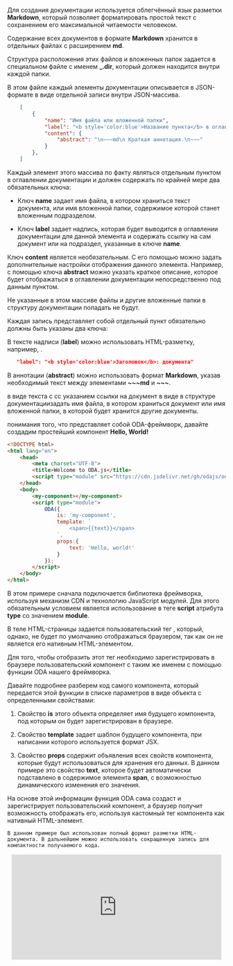 Для создания документации используется облегчённый язык разметки **Markdown**, который позволяет форматировать простой текст с сохранением его максимальной читаемости человеком.

Содержание всех документов в формате **Markdown** хранится в отдельных файлах с расширением **md**.

Структура расположения этих файлов и вложенных папок задается в специальном файле с именем **_.dir**, который должен находится внутри каждой папки.

В этом файле каждый элементы документации описывается в JSON-формате в виде отдельной записи внутри JSON-массива.

```json
    [
        {
            "name": "Имя файла или вложенной папки",
            "label": "<b style='color:blue'>Название пункта</b> в оглавлении",
            "content": {
                "abstract": "\n~~~md\n Краткая аннотация.\n~~~"
            }
        },
    ]
```

Каждый элемент этого массива по факту являться отдельным пунктом в оглавлении документации и должен содержать по крайней мере два обязательных ключа:

* Ключ **name** задает имя файла, в котором храниться текст документа, или имя вложенной папки, содержимое которой станет вложенным подразделом.

* Ключ **label** задает надпись, которая будет выводится в оглавлении документации для данной элемента и содержать ссылку на сам документ или на подраздел, указанные в ключе **name**.

Ключ **content** является необязательным. С его помощью можно задать дополнительные настройки отображения данного элемента. Например, с помощью ключа **abstract** можно указать краткое описание, которое будет отображаться в оглавлении документации непосредственно под данным пунктом.



Не указанные в этом массиве файлы и другие вложенные папки в структуру документации попадать не будут.



Каждая запись представляет собой отдельный пункт обязательно должны быть указаны два ключа:

В тексте надписи (**label**) можно использовать HTML-разметку, например, .

```json
   "label": "<b style='color:blue'>Заголовок</b>: документа"
```

В аннотации (**abstract**) можно использовать формат **Markdown**, указав необходимый текст между элементами **~~~md** и **~~~**.






в виде текста с сс указанием ссылки на документ в виде  в структуре документациизадать имя файла, в котором храниться документ или имя вложенной папки, в которой будет хранится другие документы.




понимания того, что представляет собой ODA-фреймворк, давайте создадим простейший компонент **Hello, World!**

```html run_line_edit
<!DOCTYPE html>
<html lang="en">
    <head>
        <meta charset="UTF-8">
        <title>Welcome to ODA.js</title>
        <script type="module" src="https://cdn.jsdelivr.net/gh/odajs/oda/oda.js"></script>
    </head>
    <body>
        <my-component></my-component>
        <script type="module">
            ODA({
                is: 'my-component',
                template: `
                    <span>{{text}}</span>
                `,
                props:{
                    text: 'Hello, world!'
                }
            });
        </script>
    </body>
</html>
```

В этом примере сначала подключается библиотека фреймворка, используя механизм CDN и технологию JavaScript модулей. Для этого обязательным условием является использование в теге **script** атрибута **type** со значением **module**.

В теле HTML-страницы задается пользовательский тег <my-component>, который, однако, не будет по умолчанию отображаться браузером, так как он не является его нативным HTML-элементом.

Для того, чтобы отобразить этот тег необходимо зарегистрировать в браузере пользовательский компонент с таким же именем с помощью функции ODA нашего фреймворка.

Давайте подробнее разберем код самого компонента, который передается этой функции в списке параметров в виде объекта с определенными свойствами:

1. Свойство **is** этого объекта определяет имя будущего компонента, под которым он будет зарегистрирован в браузере.

1. Свойство **template** задает шаблон будущего компонента, при написании которого используется формат JSX.

1. Свойство **props** содержит объявления всех свойств компонента, которые будут использоваться для хранения его данных. В данном примере это свойство **text**, которое будет автоматически подставлено в содержимое элемента **span**, с возможностью динамического изменения его значения.

На основе этой информации функция ODA сама создаст и зарегистрирует пользовательский компонент, а браузер получит возможность отображать его, используя кастомный тег компонента как нативный HTML-элемент.

```info_md
В данном примере был использован полный формат разметки HTML-документа. В дальнейшем можно использовать сокращенную запись для компактности получаемого кода.
```

<div style="position:relative;padding-bottom:48%; margin:10px">
    <iframe src="https://www.youtube.com/embed/GpyzBM5bKQ8?start=0" frameborder="0" allow="accelerometer; autoplay; encrypted-media; gyroscope; picture-in-picture" allowfullscreen
    style="position:absolute;width:100%;height:100%;"></iframe>
</div>

